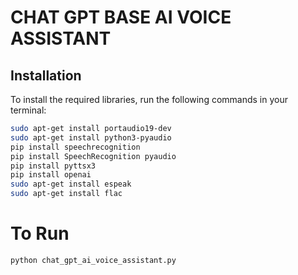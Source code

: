 # CHAT GPT BASE AI VOICE ASSISTANT

## Installation

To install the required libraries, run the following commands in your terminal:

```bash
sudo apt-get install portaudio19-dev
sudo apt-get install python3-pyaudio
pip install speechrecognition
pip install SpeechRecognition pyaudio
pip install pyttsx3
pip install openai
sudo apt-get install espeak
sudo apt-get install flac
``````

# To Run

```bash
python chat_gpt_ai_voice_assistant.py
``````
